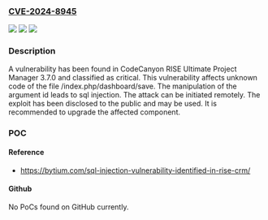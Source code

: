 ### [CVE-2024-8945](https://cve.mitre.org/cgi-bin/cvename.cgi?name=CVE-2024-8945)
![](https://img.shields.io/static/v1?label=Product&message=RISE%20Ultimate%20Project%20Manager&color=blue)
![](https://img.shields.io/static/v1?label=Version&message=%3D%203.7.0%20&color=brighgreen)
![](https://img.shields.io/static/v1?label=Vulnerability&message=SQL%20Injection&color=brighgreen)

### Description

A vulnerability has been found in CodeCanyon RISE Ultimate Project Manager 3.7.0 and classified as critical. This vulnerability affects unknown code of the file /index.php/dashboard/save. The manipulation of the argument id leads to sql injection. The attack can be initiated remotely. The exploit has been disclosed to the public and may be used. It is recommended to upgrade the affected component.

### POC

#### Reference
- https://bytium.com/sql-injection-vulnerability-identified-in-rise-crm/

#### Github
No PoCs found on GitHub currently.

